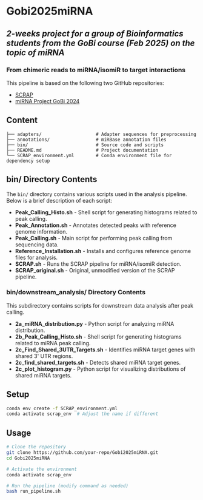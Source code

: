 # **Gobi2025miRNA**
## *2-weeks project for a group of Bioinformatics students from the GoBi course (Feb 2025) on the topic of miRNA*

### **From chimeric reads to miRNA/isomiR to target interactions**

This pipeline is based on the following two GitHub repositories:
- [SCRAP](https://github.com/Meffert-Lab/SCRAP/blob/main/README.md)
- [miRNA Project GoBi 2024](https://github.com/giulic3/mirna-project-gobi-2024)

## **Content**
```
├── adapters/                    # Adapter sequences for preprocessing
├── annotations/                 # miRBase annotation files
├── bin/                         # Source code and scripts
├── README.md                    # Project documentation
└── SCRAP_environment.yml        # Conda environment file for dependency setup
```
## bin/ Directory Contents
The `bin/` directory contains various scripts used in the analysis pipeline. Below is a brief description of each script:

- **Peak_Calling_Histo.sh** - Shell script for generating histograms related to peak calling.
- **Peak_Annotation.sh** - Annotates detected peaks with reference genome information.
- **Peak_Calling.sh** - Main script for performing peak calling from sequencing data.
- **Reference_Installation.sh** - Installs and configures reference genome files for analysis.
- **SCRAP.sh** - Runs the SCRAP pipeline for miRNA/isomiR detection.
- **SCRAP_original.sh** - Original, unmodified version of the SCRAP pipeline.

### **bin/downstream_analysis/ Directory Contents**
This subdirectory contains scripts for downstream data analysis after peak calling.

- **2a_miRNA_distribution.py** - Python script for analyzing miRNA distribution.
- **2b_Peak_Calling_Histo.sh** - Shell script for generating histograms related to miRNA peak calling.
- **2c_Find_Shared_3UTR_Targets.sh** - Identifies miRNA target genes with shared 3' UTR regions.
- **2c_find_shared_targets.sh** - Detects shared miRNA target genes.
- **2c_plot_histogram.py** - Python script for visualizing distributions of shared miRNA targets.

## **Setup**
```bash
conda env create -f SCRAP_environment.yml
conda activate scrap_env  # Adjust the name if different
```

## **Usage**
```bash
# Clone the repository
git clone https://github.com/your-repo/Gobi2025miRNA.git
cd Gobi2025miRNA

# Activate the environment
conda activate scrap_env

# Run the pipeline (modify command as needed)
bash run_pipeline.sh
```